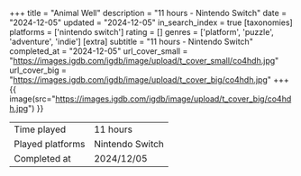 +++
title = "Animal Well"
description = "11 hours - Nintendo Switch"
date = "2024-12-05"
updated = "2024-12-05"
in_search_index = true
[taxonomies]
platforms = ['nintendo switch']
rating = []
genres = ['platform', 'puzzle', 'adventure', 'indie']
[extra]
subtitle = "11 hours - Nintendo Switch"
completed_at = "2024-12-05"
url_cover_small = "https://images.igdb.com/igdb/image/upload/t_cover_small/co4hdh.jpg"
url_cover_big = "https://images.igdb.com/igdb/image/upload/t_cover_big/co4hdh.jpg"
+++
{{ image(src="https://images.igdb.com/igdb/image/upload/t_cover_big/co4hdh.jpg") }}

|              |            |
| ------------ | ---------- |
| Time played  | 11 hours |
| Played platforms    | Nintendo Switch |
| Completed at | 2024/12/05 |

